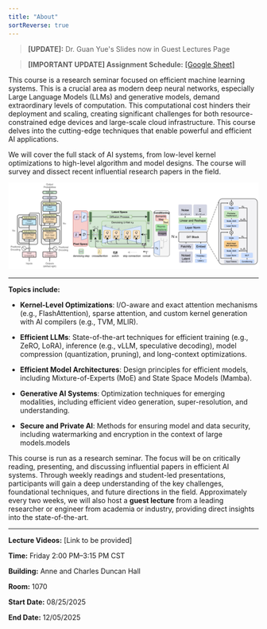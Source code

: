 ```yaml
---
title: "About"
sortReverse: true
---
```


> **[UPDATE]:** Dr. Guan Yue's Slides now in Guest Lectures Page

> **[IMPORTANT UPDATE] Assignment Schedule:** [[Google Sheet]](https://docs.google.com/spreadsheets/d/17DBRr8kjZIyAQJ1P26436a4KRUBQLg1sgonxTVYW_DM/edit?usp=sharing)

This course is a research seminar focused on efficient machine learning systems. This is a crucial area as modern deep neural networks, especially Large Language Models (LLMs) and generative models, demand extraordinary levels of computation. This computational cost hinders their deployment and scaling, creating significant challenges for both resource-constrained edge devices and large-scale cloud infrastructure. This course delves into the cutting-edge techniques that enable powerful and efficient AI applications.

We will cover the full stack of AI systems, from low-level kernel optimizations to high-level algorithm and model designs. The course will survey and dissect recent influential research papers in the field.

![img](./mlarch.jpg)

---
**Topics include:**
- **Kernel-Level Optimizations**: I/O-aware and exact attention mechanisms (e.g., FlashAttention), sparse attention, and custom kernel generation with AI compilers (e.g., TVM, MLIR).

- **Efficient LLMs**: State-of-the-art techniques for efficient training (e.g., ZeRO, LoRA), inference (e.g., vLLM, speculative decoding), model compression (quantization, pruning), and long-context optimizations.

- **Efficient Model Architectures**: Design principles for efficient models, including Mixture-of-Experts (MoE) and State Space Models (Mamba).

- **Generative AI Systems**: Optimization techniques for emerging modalities, including efficient video generation, super-resolution, and understanding.

- **Secure and Private AI**: Methods for ensuring model and data security, including watermarking and encryption in the context of large models.models

This course is run as a research seminar. The focus will be on critically reading, presenting, and discussing influential papers in efficient AI systems. Through weekly readings and student-led presentations, participants will gain a deep understanding of the key challenges, foundational techniques, and future directions in the field. Approximately every two weeks, we will also host a **guest lecture** from a leading researcher or engineer from academia or industry, providing direct insights into the state-of-the-art.

---

**Lecture Videos:** [Link to be provided] 

**Time:** Friday 2:00 PM–3:15 PM CST

**Building:**  Anne and Charles Duncan Hall 

**Room:** 1070

**Start Date:** 08/25/2025 

**End Date:** 12/05/2025

